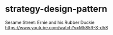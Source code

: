 # strategy-design-pattern

Sesame Street: Ernie and his Rubber Duckie
https://www.youtube.com/watch?v=Mh85R-S-dh8